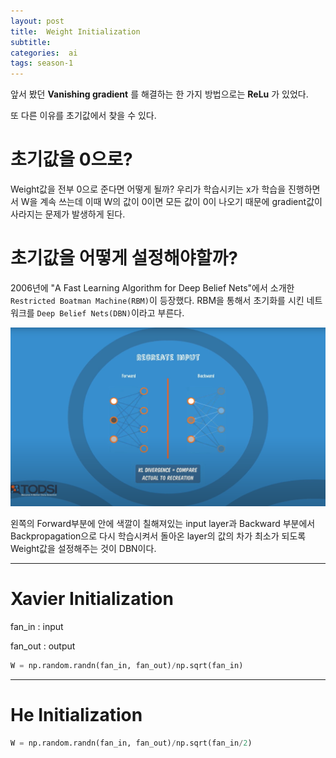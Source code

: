 ```yaml
---
layout: post
title:  Weight Initialization
subtitle:   
categories:  ai
tags: season-1
---
```


앞서 봤던 __Vanishing gradient__ 를 해결하는 한 가지 방법으로는 __ReLu__ 가 있었다.

또 다른 이유를 초기값에서 찾을 수 있다.

# 초기값을 0으로?
Weight값을 전부 0으로 준다면 어떻게 될까?
우리가 학습시키는 x가 학습을 진행하면서 W을 계속 쓰는데 이때 W의 값이 0이면 모든 값이 0이 나오기 때문에 gradient값이 사라지는 문제가 발생하게 된다.

# 초기값을 어떻게 설정해야할까?
2006년에 "A Fast Learning Algorithm for Deep Belief Nets"에서 소개한 `Restricted Boatman Machine(RBM)`이 등장했다. 
RBM을 통해서 초기화를 시킨 네트워크를 `Deep Belief Nets(DBN)`이라고 부른다.

![coding](/assets/img/posts/DBN.png)

왼쪽의 Forward부분에 안에 색깔이 칠해져있는 input layer과 Backward 부분에서 Backpropagation으로 다시 학습시켜서 돌아온 layer의 값의 차가 최소가 되도록 Weight값을 설정해주는 것이 DBN이다.

- - -

# Xavier Initialization

fan_in : input

fan_out : output
```py
W = np.random.randn(fan_in, fan_out)/np.sqrt(fan_in)
```

- - -

# He Initialization
```py
W = np.random.randn(fan_in, fan_out)/np.sqrt(fan_in/2)
```